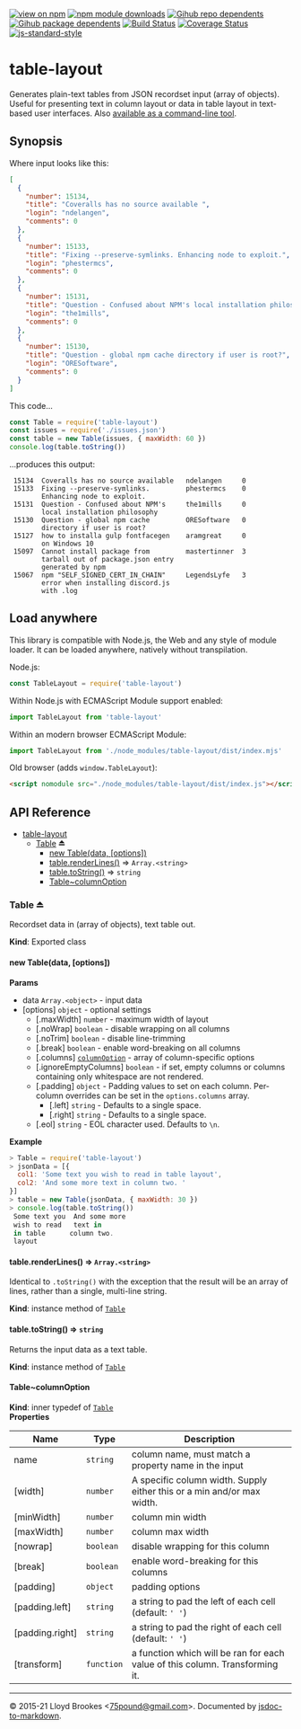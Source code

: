 [![view on npm](https://badgen.net/npm/v/table-layout)](https://www.npmjs.org/package/table-layout)
[![npm module downloads](https://badgen.net/npm/dt/table-layout)](https://www.npmjs.org/package/table-layout)
[![Gihub repo dependents](https://badgen.net/github/dependents-repo/75lb/table-layout)](https://github.com/75lb/table-layout/network/dependents?dependent_type=REPOSITORY)
[![Gihub package dependents](https://badgen.net/github/dependents-pkg/75lb/table-layout)](https://github.com/75lb/table-layout/network/dependents?dependent_type=PACKAGE)
[![Build Status](https://travis-ci.org/75lb/table-layout.svg?branch=master)](https://travis-ci.org/75lb/table-layout)
[![Coverage Status](https://coveralls.io/repos/github/75lb/table-layout/badge.svg)](https://coveralls.io/github/75lb/table-layout)
[![js-standard-style](https://img.shields.io/badge/code%20style-standard-brightgreen.svg)](https://github.com/feross/standard)

# table-layout

Generates plain-text tables from JSON recordset input (array of objects). Useful for presenting text in column layout or data in table layout in text-based user interfaces. Also [available as a command-line tool](https://github.com/75lb/table-layout-cli).

## Synopsis

Where input looks like this:

```json
[
  {
    "number": 15134,
    "title": "Coveralls has no source available ",
    "login": "ndelangen",
    "comments": 0
  },
  {
    "number": 15133,
    "title": "Fixing --preserve-symlinks. Enhancing node to exploit.",
    "login": "phestermcs",
    "comments": 0
  },
  {
    "number": 15131,
    "title": "Question - Confused about NPM's local installation philosophy",
    "login": "the1mills",
    "comments": 0
  },
  {
    "number": 15130,
    "title": "Question - global npm cache directory if user is root?",
    "login": "ORESoftware",
    "comments": 0
  }
]
```

This code...

```js
const Table = require('table-layout')
const issues = require('./issues.json')
const table = new Table(issues, { maxWidth: 60 })
console.log(table.toString())
```

...produces this output:

```
 15134  Coveralls has no source available   ndelangen     0
 15133  Fixing --preserve-symlinks.         phestermcs    0
        Enhancing node to exploit.
 15131  Question - Confused about NPM's     the1mills     0
        local installation philosophy
 15130  Question - global npm cache         ORESoftware   0
        directory if user is root?
 15127  how to installa gulp fontfacegen    aramgreat     0
        on Windows 10
 15097  Cannot install package from         mastertinner  3
        tarball out of package.json entry
        generated by npm
 15067  npm "SELF_SIGNED_CERT_IN_CHAIN"     LegendsLyfe   3
        error when installing discord.js
        with .log
```

## Load anywhere

This library is compatible with Node.js, the Web and any style of module loader. It can be loaded anywhere, natively without transpilation.

Node.js:

```js
const TableLayout = require('table-layout')
```

Within Node.js with ECMAScript Module support enabled:

```js
import TableLayout from 'table-layout'
```

Within an modern browser ECMAScript Module:

```js
import TableLayout from './node_modules/table-layout/dist/index.mjs'
```

Old browser (adds `window.TableLayout`):

```html
<script nomodule src="./node_modules/table-layout/dist/index.js"></script>
```

## API Reference

* [table-layout](#module_table-layout)
    * [Table](#exp_module_table-layout--Table) ⏏
        * [new Table(data, [options])](#new_module_table-layout--Table_new)
        * [table.renderLines()](#module_table-layout--Table+renderLines) ⇒ <code>Array.&lt;string&gt;</code>
        * [table.toString()](#module_table-layout--Table+toString) ⇒ <code>string</code>
        * [Table~columnOption](#module_table-layout--Table..columnOption)

<a name="exp_module_table-layout--Table"></a>

### Table ⏏
Recordset data in (array of objects), text table out.

**Kind**: Exported class  
<a name="new_module_table-layout--Table_new"></a>

#### new Table(data, [options])
**Params**

- data <code>Array.&lt;object&gt;</code> - input data
- [options] <code>object</code> - optional settings
    - [.maxWidth] <code>number</code> - maximum width of layout
    - [.noWrap] <code>boolean</code> - disable wrapping on all columns
    - [.noTrim] <code>boolean</code> - disable line-trimming
    - [.break] <code>boolean</code> - enable word-breaking on all columns
    - [.columns] [<code>columnOption</code>](#module_table-layout--Table..columnOption) - array of column-specific options
    - [.ignoreEmptyColumns] <code>boolean</code> - if set, empty columns or columns containing only whitespace are not rendered.
    - [.padding] <code>object</code> - Padding values to set on each column. Per-column overrides can be set in the `options.columns` array.
        - [.left] <code>string</code> - Defaults to a single space.
        - [.right] <code>string</code> - Defaults to a single space.
    - [.eol] <code>string</code> - EOL character used. Defaults to `\n`.

**Example**  
```js
> Table = require('table-layout')
> jsonData = [{
  col1: 'Some text you wish to read in table layout',
  col2: 'And some more text in column two. '
}]
> table = new Table(jsonData, { maxWidth: 30 })
> console.log(table.toString())
 Some text you  And some more
 wish to read   text in
 in table      column two.
 layout
```
<a name="module_table-layout--Table+renderLines"></a>

#### table.renderLines() ⇒ <code>Array.&lt;string&gt;</code>
Identical to `.toString()` with the exception that the result will be an array of lines, rather than a single, multi-line string.

**Kind**: instance method of [<code>Table</code>](#exp_module_table-layout--Table)  
<a name="module_table-layout--Table+toString"></a>

#### table.toString() ⇒ <code>string</code>
Returns the input data as a text table.

**Kind**: instance method of [<code>Table</code>](#exp_module_table-layout--Table)  
<a name="module_table-layout--Table..columnOption"></a>

#### Table~columnOption
**Kind**: inner typedef of [<code>Table</code>](#exp_module_table-layout--Table)  
**Properties**

| Name | Type | Description |
| --- | --- | --- |
| name | <code>string</code> | column name, must match a property name in the input |
| [width] | <code>number</code> | A specific column width. Supply either this or a min and/or max width. |
| [minWidth] | <code>number</code> | column min width |
| [maxWidth] | <code>number</code> | column max width |
| [nowrap] | <code>boolean</code> | disable wrapping for this column |
| [break] | <code>boolean</code> | enable word-breaking for this columns |
| [padding] | <code>object</code> | padding options |
| [padding.left] | <code>string</code> | a string to pad the left of each cell (default: `' '`) |
| [padding.right] | <code>string</code> | a string to pad the right of each cell (default: `' '`) |
| [transform] | <code>function</code> | a function which will be ran for each value of this column. Transforming it. |


* * *

&copy; 2015-21 Lloyd Brookes \<75pound@gmail.com\>. Documented by [jsdoc-to-markdown](https://github.com/jsdoc2md/jsdoc-to-markdown).
